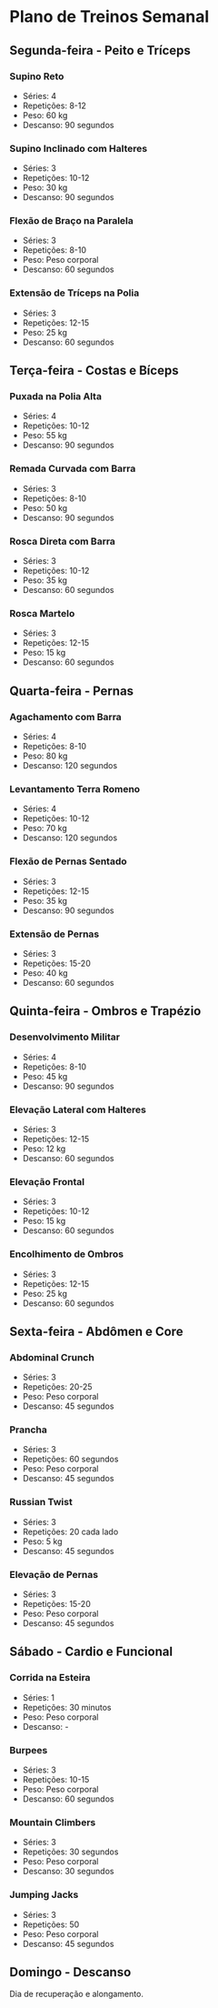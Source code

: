# Plano de Treinos Semanal

## Segunda-feira - Peito e Tríceps

### Supino Reto
- Séries: 4
- Repetições: 8-12
- Peso: 60 kg
- Descanso: 90 segundos

### Supino Inclinado com Halteres
- Séries: 3
- Repetições: 10-12
- Peso: 30 kg
- Descanso: 90 segundos

### Flexão de Braço na Paralela
- Séries: 3
- Repetições: 8-10
- Peso: Peso corporal
- Descanso: 60 segundos

### Extensão de Tríceps na Polia
- Séries: 3
- Repetições: 12-15
- Peso: 25 kg
- Descanso: 60 segundos

## Terça-feira - Costas e Bíceps

### Puxada na Polia Alta
- Séries: 4
- Repetições: 10-12
- Peso: 55 kg
- Descanso: 90 segundos

### Remada Curvada com Barra
- Séries: 3
- Repetições: 8-10
- Peso: 50 kg
- Descanso: 90 segundos

### Rosca Direta com Barra
- Séries: 3
- Repetições: 10-12
- Peso: 35 kg
- Descanso: 60 segundos

### Rosca Martelo
- Séries: 3
- Repetições: 12-15
- Peso: 15 kg
- Descanso: 60 segundos

## Quarta-feira - Pernas

### Agachamento com Barra
- Séries: 4
- Repetições: 8-10
- Peso: 80 kg
- Descanso: 120 segundos

### Levantamento Terra Romeno
- Séries: 4
- Repetições: 10-12
- Peso: 70 kg
- Descanso: 120 segundos

### Flexão de Pernas Sentado
- Séries: 3
- Repetições: 12-15
- Peso: 35 kg
- Descanso: 90 segundos

### Extensão de Pernas
- Séries: 3
- Repetições: 15-20
- Peso: 40 kg
- Descanso: 60 segundos

## Quinta-feira - Ombros e Trapézio

### Desenvolvimento Militar
- Séries: 4
- Repetições: 8-10
- Peso: 45 kg
- Descanso: 90 segundos

### Elevação Lateral com Halteres
- Séries: 3
- Repetições: 12-15
- Peso: 12 kg
- Descanso: 60 segundos

### Elevação Frontal
- Séries: 3
- Repetições: 10-12
- Peso: 15 kg
- Descanso: 60 segundos

### Encolhimento de Ombros
- Séries: 3
- Repetições: 12-15
- Peso: 25 kg
- Descanso: 60 segundos

## Sexta-feira - Abdômen e Core

### Abdominal Crunch
- Séries: 3
- Repetições: 20-25
- Peso: Peso corporal
- Descanso: 45 segundos

### Prancha
- Séries: 3
- Repetições: 60 segundos
- Peso: Peso corporal
- Descanso: 45 segundos

### Russian Twist
- Séries: 3
- Repetições: 20 cada lado
- Peso: 5 kg
- Descanso: 45 segundos

### Elevação de Pernas
- Séries: 3
- Repetições: 15-20
- Peso: Peso corporal
- Descanso: 45 segundos

## Sábado - Cardio e Funcional

### Corrida na Esteira
- Séries: 1
- Repetições: 30 minutos
- Peso: Peso corporal
- Descanso: -

### Burpees
- Séries: 3
- Repetições: 10-15
- Peso: Peso corporal
- Descanso: 60 segundos

### Mountain Climbers
- Séries: 3
- Repetições: 30 segundos
- Peso: Peso corporal
- Descanso: 30 segundos

### Jumping Jacks
- Séries: 3
- Repetições: 50
- Peso: Peso corporal
- Descanso: 45 segundos

## Domingo - Descanso

Dia de recuperação e alongamento. 